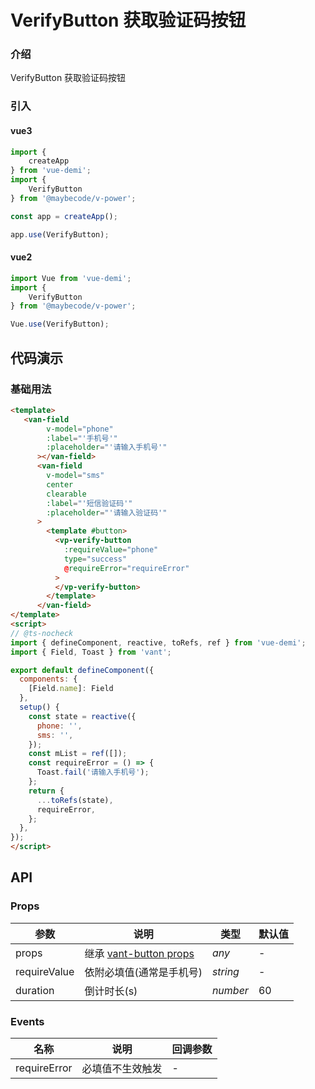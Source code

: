 # VerifyButton 获取验证码按钮

### 介绍

VerifyButton 获取验证码按钮

### 引入

#### vue3

```js
import {
    createApp
} from 'vue-demi';
import {
    VerifyButton
} from '@maybecode/v-power';

const app = createApp();

app.use(VerifyButton);
```

#### vue2

```js
import Vue from 'vue-demi';
import {
    VerifyButton
} from '@maybecode/v-power';

Vue.use(VerifyButton);
```

## 代码演示

### 基础用法

```html
<template>
   <van-field
        v-model="phone"
        :label="'手机号'"
        :placeholder="'请输入手机号'"
      ></van-field>
      <van-field
        v-model="sms"
        center
        clearable
        :label="'短信验证码'"
        :placeholder="'请输入验证码'"
      >
        <template #button>
          <vp-verify-button
            :requireValue="phone"
            type="success"
            @requireError="requireError"
          >
          </vp-verify-button>
        </template>
      </van-field>
</template>
<script>
// @ts-nocheck
import { defineComponent, reactive, toRefs, ref } from 'vue-demi';
import { Field, Toast } from 'vant';

export default defineComponent({
  components: {
    [Field.name]: Field
  },
  setup() {
    const state = reactive({
      phone: '',
      sms: '',
    });
    const mList = ref([]);
    const requireError = () => {
      Toast.fail('请输入手机号');
    };
    return {
      ...toRefs(state),
      requireError,
    };
  },
});
</script>
```

## API

### Props

| 参数         | 说明                                                                              | 类型     | 默认值 |
| ------------ | --------------------------------------------------------------------------------- | -------- | ------ |
| props        | 继承 [vant-button props](https://vant-contrib.gitee.io/vant/#/zh-CN/button#props) | _any_    | -      |
| requireValue | 依附必填值(通常是手机号)                                                          | _string_ | -      |
| duration     | 倒计时长(s)                                                                       | _number_ | 60     |

### Events

| 名称         | 说明             | 回调参数 |
| ------------ | ---------------- | -------- |
| requireError | 必填值不生效触发 | -        |